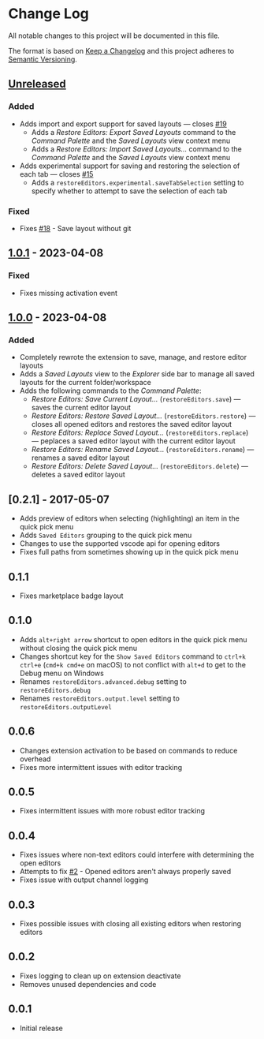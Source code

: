 # Change Log

All notable changes to this project will be documented in this file.

The format is based on [Keep a Changelog](http://keepachangelog.com/) and this project adheres to [Semantic Versioning](http://semver.org/).

## [Unreleased]

### Added

- Adds import and export support for saved layouts &mdash; closes [#19](https://github.com/eamodio/vscode-restore-editors/issues/19)
  - Adds a _Restore Editors: Export Saved Layouts_ command to the _Command Palette_ and the _Saved Layouts_ view context menu
  - Adds a _Restore Editors: Import Saved Layouts..._ command to the _Command Palette_ and the _Saved Layouts_ view context menu
- Adds experimental support for saving and restoring the selection of each tab &mdash; closes [#15](https://github.com/eamodio/vscode-restore-editors/issues/15)
  - Adds a `restoreEditors.experimental.saveTabSelection` setting to specify whether to attempt to save the selection of each tab

### Fixed

- Fixes [#18](https://github.com/eamodio/vscode-restore-editors/issues/18) - Save layout without git

## [1.0.1] - 2023-04-08

### Fixed

- Fixes missing activation event

## [1.0.0] - 2023-04-08

### Added

- Completely rewrote the extension to save, manage, and restore editor layouts
- Adds a _Saved Layouts_ view to the _Explorer_ side bar to manage all saved layouts for the current folder/workspace
- Adds the following commands to the _Command Palette_:
  - _Restore Editors: Save Current Layout..._ (`restoreEditors.save`) &mdash; saves the current editor layout
  - _Restore Editors: Restore Saved Layout..._ (`restoreEditors.restore`) &mdash; closes all opened editors and restores the saved editor layout
  - _Restore Editors: Replace Saved Layout..._ (`restoreEditors.replace`) &mdash; peplaces a saved editor layout with the current editor layout
  - _Restore Editors: Rename Saved Layout..._ (`restoreEditors.rename`) &mdash; renames a saved editor layout
  - _Restore Editors: Delete Saved Layout..._ (`restoreEditors.delete`) &mdash; deletes a saved editor layout

## [0.2.1] - 2017-05-07

- Adds preview of editors when selecting (highlighting) an item in the quick pick menu
- Adds `Saved Editors` grouping to the quick pick menu
- Changes to use the supported vscode api for opening editors
- Fixes full paths from sometimes showing up in the quick pick menu

## 0.1.1

- Fixes marketplace badge layout

## 0.1.0

- Adds `alt+right arrow` shortcut to open editors in the quick pick menu without closing the quick pick menu
- Changes shortcut key for the `Show Saved Editors` command to `ctrl+k ctrl+e` (`cmd+k cmd+e` on macOS) to not conflict with `alt+d` to get to the Debug menu on Windows
- Renames `restoreEditors.advanced.debug` setting to `restoreEditors.debug`
- Renames `restoreEditors.output.level` setting to `restoreEditors.outputLevel`

## 0.0.6

- Changes extension activation to be based on commands to reduce overhead
- Fixes more intermittent issues with editor tracking

## 0.0.5

- Fixes intermittent issues with more robust editor tracking

## 0.0.4

- Fixes issues where non-text editors could interfere with determining the open editors
- Attempts to fix [#2](https://github.com/eamodio/vscode-restore-editors/issues/2) - Opened editors aren't always properly saved
- Fixes issue with output channel logging

## 0.0.3

- Fixes possible issues with closing all existing editors when restoring editors

## 0.0.2

- Fixes logging to clean up on extension deactivate
- Removes unused dependencies and code

## 0.0.1

- Initial release

[unreleased]: https://github.com/eamodio/vscode-restore-editors/compare/v1.0.1...HEAD
[1.0.1]: https://github.com/eamodio/vscode-restore-editors/compare/v1.0.0...v1.0.1
[1.0.0]: https://github.com/eamodio/vscode-restore-editors/compare/v0.2.1...v1.0.0
